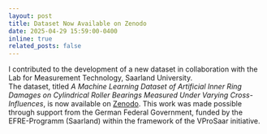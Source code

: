 ```yaml
---
layout: post
title: Dataset Now Available on Zenodo
date: 2025-04-29 15:59:00-0400
inline: true
related_posts: false
---
```


I contributed to the development of a new dataset in collaboration with the Lab for Measurement Technology, Saarland University.  
The dataset, titled *A Machine Learning Dataset of Artificial Inner Ring Damages on Cylindrical Roller Bearings Measured Under Varying Cross-Influences*, is now available on [Zenodo](https://zenodo.org/records/11108503).
This work was made possible through support from the German Federal Government, funded by the EFRE-Programm (Saarland) within the framework of the VProSaar initiative.
